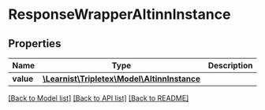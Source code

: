 # ResponseWrapperAltinnInstance

## Properties
Name | Type | Description | Notes
------------ | ------------- | ------------- | -------------
**value** | [**\Learnist\Tripletex\Model\AltinnInstance**](AltinnInstance.md) |  | [optional] 

[[Back to Model list]](../../README.md#documentation-for-models) [[Back to API list]](../../README.md#documentation-for-api-endpoints) [[Back to README]](../../README.md)

